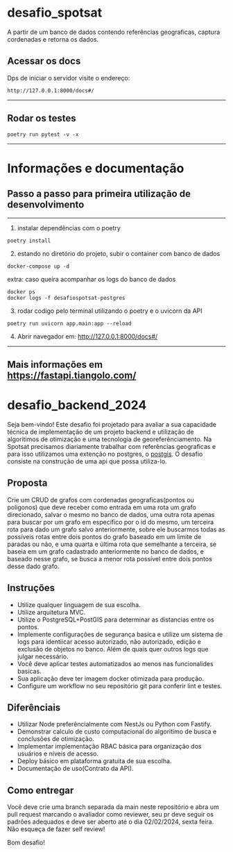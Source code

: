 # desafio_spotsat
A partir de um banco de dados contendo referências geograficas, captura cordenadas e retorna os dados.

## Acessar os docs

Dps de iniciar o servidor visite o endereço:

```
http://127.0.0.1:8000/docs#/
```
---
## Rodar os testes

~~~
poetry run pytest -v -x
~~~
---
# Informações e documentação
## Passo a passo para primeira utilização de desenvolvimento
------

1. instalar dependências com o poetry
~~~
poetry install
~~~
2. estando no diretório do projeto, subir o container com banco de dados
~~~
docker-compose up -d
~~~
extra: caso queira acompanhar os logs do banco de dados
~~~
docker ps
docker logs -f desafiospotsat-postgres
~~~

3. rodar codigo pelo terminal utilizando o poetry e o uvicorn da API
~~~
poetry run uvicorn app.main:app --reload
~~~
4. Abrir navegador em: http://127.0.0.1:8000/docs#/
---

## Mais informações em https://fastapi.tiangolo.com/


# desafio_backend_2024

Seja bem-vindo! Este desafio foi projetado para avaliar a 
sua capacidade técnica de implementação de um projeto backend e utilização de algoritimos de otimização e uma tecnologia de georeferênciamento. Na Spotsat precisamos diariamente trabalhar com referências geograficas e para isso utilizamos uma extenção no postgres, o [postgis](https://postgis.net/). O desafio consiste na construção de uma api que possa utiliza-lo.

## Proposta

Crie um CRUD de grafos com cordenadas geograficas(pontos ou poligonos) que deve receber como entrada em uma rota um grafo direcionado, salvar o mesmo no banco de dados, uma outra rota apenas para buscar por um grafo em específico por o id do mesmo, um terceira rota para dado um grafo salvo anteriormente, sobre ele buscarmos todas as possíveis rotas entre dois pontos do grafo baseado em um limite de paradas ou não, e uma quarta e última rota que semelhante a terceira, se baseia em um grafo cadastrado anteriormente no banco de dados, e baseado nesse grafo, se busca a menor rota possível entre dois pontos desse dado grafo.

## Instruções

- Utilize qualquer linguagem de sua escolha.
- Utilize arquitetura MVC.
- Utilize o PostgreSQL+PostGIS para determinar as distancias entre os pontos.
- Implemente configurações de segurança basica e utilize um sistema de logs para identiicar acesso autorizado, não autorizado, edição e exclusão de objetos no banco. Além de quais quer outros logs que julgar necessário.
- Você deve aplicar testes automatizados ao menos nas funcionalides basicas.
- Sua aplicação deve ter imagem docker otimizada para produção.
- Configure um workflow no seu repositório git para conferir lint e testes.

## Diferênciais

- Utilizar Node preferêncialmente com NestJs ou Python com Fastify.
- Demonstrar calculo de custo computacional do algoritimo de busca e conclusões de otimização.
- Implementar implementação RBAC básica para organização dos usuários e níveis de acesso.
- Deploy básico em plataforma gratuita de sua escolha.
- Documentação de uso(Contrato da API).

## Como entregar

Você deve crie uma branch separada da main neste repositório e abra um pull request marcando o avaliador como reviewer, seu pr deve seguir os padrões adequados e deve ser aberto até o dia 02/02/2024, sexta feira. Não esqueça de fazer self review!

Bom desafio!
